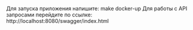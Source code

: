 Для запуска приложения напишите: make docker-up
Для работы с API запросами перейдите по ссылке: http://localhost:8080/swagger/index.html
